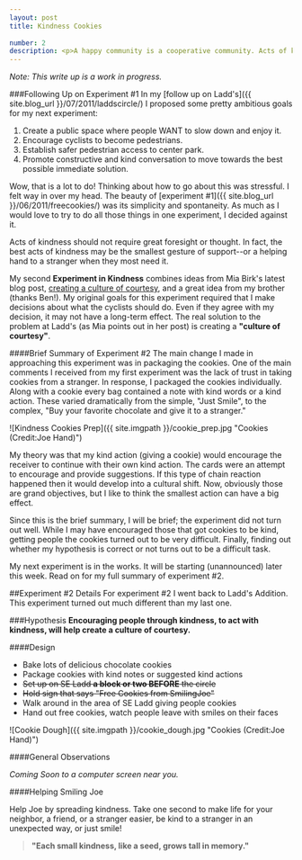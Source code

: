 ```yaml
--- 
layout: post 
title: Kindness Cookies
	
number: 2
description: <p>A happy community is a cooperative community. Acts of kindness leads to increased levels of communication, trust, and most importantly, courtesy.</p><p>In this experiment I encouraged others to take their own action of kindness.</p>
---
```


_Note: This write up is a work in progress._

###Following Up on Experiment #1
In my [follow up on Ladd's]({{ site.blog_url }}/07/2011/laddscircle/) I proposed some pretty ambitious goals for my next experiment:

1.	Create a public space where people WANT to slow down and enjoy it.
2.	Encourage cyclists to become pedestrians.
3.	Establish safer pedestrian access to center park.
4.	Promote constructive and kind conversation to move towards the best possible immediate solution.

Wow, that is a lot to do! Thinking about how to go about this was stressful. I felt way in over my head. The beauty of [experiment #1]({{ site.blog_url }}/06/2011/freecookies/) was its simplicity and spontaneity. As much as I would love to try to do all those things in one experiment, I decided against it.

Acts of kindness should not require great foresight or thought. In fact, the best acts of kindness may be the smallest gesture of support--or a helping hand to a stranger when they most need it.

My second __Experiment in Kindness__ combines ideas from Mia Birk's latest blog post, [creating a culture of courtesy](http://www.miabirk.com/blog/?p=872), and a great idea from my brother (thanks Ben!). My original goals for this experiment required that I make decisions about what the cyclists should do. Even if they agree with my decision, it may not have a long-term effect. The real solution to the problem at Ladd's (as Mia points out in her post) is creating a __"culture of courtesy"__.

####Brief Summary of Experiment #2
The main change I made in approaching this experiment was in packaging the cookies. One of the main comments I received from my first experiment was the lack of trust in taking cookies from a stranger. In response, I packaged the cookies individually. Along with a cookie every bag contained a note with kind words or a kind action. These varied dramatically from the simple, "Just Smile", to the complex, "Buy your favorite chocolate and give it to a stranger." 

![Kindness Cookies Prep]({{ site.imgpath }}/cookie_prep.jpg "Cookies (Credit:Joe Hand)")

My theory was that my kind action (giving a cookie) would encourage the receiver to continue with their own kind action. The cards were an attempt to encourage and provide suggestions. If this type of chain reaction happened then it would develop into a cultural shift. Now, obviously those are grand objectives, but I like to think the smallest action can have a big effect.

Since this is the brief summary, I will be brief; the experiment did not turn out well. While I may have encouraged those that got cookies to be kind, getting people the cookies turned out to be very difficult. Finally, finding out whether my hypothesis is correct or not turns out to be a difficult task.

My next experiment is in the works. It will be starting (unannounced) later this week. Read on for my full summary of experiment #2.

##Experiment #2 Details
For experiment #2 I went back to Ladd's Addition. This experiment turned out much different than my last one.

###Hypothesis
__Encouraging people through kindness, to act with kindness, will help create a culture of courtesy.__

####Design
*   Bake lots of delicious chocolate cookies
*	Package cookies with kind notes or suggested kind actions
*   <strike>Set up on SE Ladd __a block or two BEFORE__ the circle</strike>
*   <strike>Hold sign that says "Free Cookies from SmilingJoe"</strike>
*	Walk around in the area of SE Ladd giving people cookies
*   Hand out free cookies, watch people leave with smiles on their faces

![Cookie Dough]({{ site.imgpath }}/cookie_dough.jpg "Cookies (Credit:Joe Hand)")


####General Observations

_Coming Soon to a computer screen near you._

####Helping Smiling Joe

Help Joe by spreading kindness. Take one second to make life for your neighbor, a friend, or a stranger easier, be kind to a stranger in an unexpected way, or just smile!

>__"Each small kindness, like a seed, grows tall in memory."__
